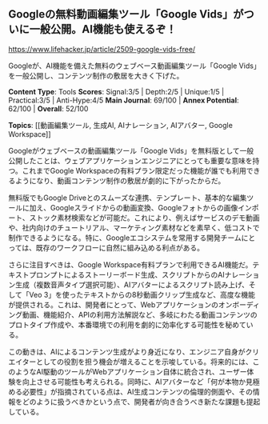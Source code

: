## Googleの無料動画編集ツール「Google Vids」がついに一般公開。AI機能も使えるぞ！

https://www.lifehacker.jp/article/2509-google-vids-free/

Googleが、AI機能を備えた無料のウェブベース動画編集ツール「Google Vids」を一般公開し、コンテンツ制作の敷居を大きく下げた。

**Content Type**: Tools
**Scores**: Signal:3/5 | Depth:2/5 | Unique:1/5 | Practical:3/5 | Anti-Hype:4/5
**Main Journal**: 69/100 | **Annex Potential**: 62/100 | **Overall**: 52/100

**Topics**: [[動画編集ツール, 生成AI, AIナレーション, AIアバター, Google Workspace]]

Googleがウェブベースの動画編集ツール「Google Vids」を無料版として一般公開したことは、ウェブアプリケーションエンジニアにとっても重要な意味を持つ。これまでGoogle Workspaceの有料プラン限定だった機能が誰でも利用できるようになり、動画コンテンツ制作の敷居が劇的に下がったからだ。

無料版でもGoogle Driveとのスムーズな連携、テンプレート、基本的な編集ツールに加え、Googleスライドからの動画変換、Googleフォトからの画像インポート、ストック素材検索などが可能だ。これにより、例えばサービスのデモ動画や、社内向けのチュートリアル、マーケティング素材などを素早く、低コストで制作できるようになる。特に、Googleエコシステムを常用する開発チームにとっては、既存のワークフローに自然に組み込める利点がある。

さらに注目すべきは、Google Workspace有料プランで利用できるAI機能だ。テキストプロンプトによるストーリーボード生成、スクリプトからのAIナレーション生成（複数音声タイプ選択可能）、AIアバターによるスクリプト読み上げ、そして「Veo 3」を使ったテキストからの8秒動画クリップ生成など、高度な機能が提供される。これは、開発者にとって、Webアプリケーションのオンボーディング動画、機能紹介、APIの利用方法解説など、多岐にわたる動画コンテンツのプロトタイプ作成や、本番環境での利用を劇的に効率化する可能性を秘めている。

この動きは、AIによるコンテンツ生成がより身近になり、エンジニア自身がクリエイターとしての役割を担う機会が増えることを示唆している。将来的には、このようなAI駆動のツールがWebアプリケーション自体に統合され、ユーザー体験を向上させる可能性も考えられる。同時に、AIアバターなど「何が本物か見極める必要性」が指摘されている点は、AI生成コンテンツの倫理的側面や、その情報をどのように扱うべきかという点で、開発者が向き合うべき新たな課題も提起している。